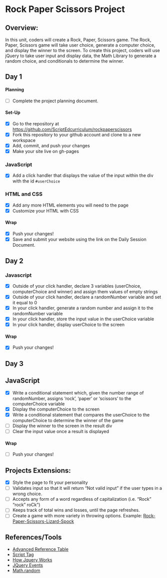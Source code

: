 # Rock Paper Scissors Project

## Overview: 
In this unit, coders will create a Rock, Paper, Scissors game. The Rock, Paper, Scissors game will take user choice, generate a computer choice, and display the winner to the screen. To create this project, coders will use jQuery to take user input and display data, the Math Library to generate a random choice, and conditionals to determine the winner.

## Day 1

#### Planning
- [ ] Complete the project planning document.
#### Set-Up
- [x] Go to the repository at https://github.com/ScriptEdcurriculum/rockpaperscissors
- [x] Fork this repository to your github account and clone to a new workspace
- [x] Add, commit, and push your changes
- [x] Make your site live on gh-pages

### JavaScript
- [x] Add a click handler that displays the value of the input within the div with the id `#userChoice`


### HTML and CSS
- [x] Add any more HTML elements you will need to the page
- [x] Customize your HTML with CSS

#### Wrap
- [x] Push your changes!
- [x] Save and submit your website using the link on the Daily Session Document.

## Day 2

### Javascript 

- [x] Outside of your click handler, declare 3 variables (userChoice, computerChoice and winner) and assign them values of empty strings
- [x] Outside of your click handler, declare a randomNumber variable and set it equal to 0
- [x] In your click handler, generate a random number and assign it to the randomNumber variable
- [x] In your click handler, store the input value in the userChoice variable	
- [x] In your click handler, display userChoice to the screen
#### Wrap
- [x] Push your changes!

## Day 3

## JavaScript
- [x] Write a conditional statement which, given the number range of randomNumber, assigns ‘rock’, ‘paper’ or ‘scissors’ to the computerChoice variable 
- [x] Display the computerChoice to the screen
- [x] Write a conditional statement that compares the userChoice to the computerChoice to determine the winner of the game
- [ ] Display the winner to the screen in the result div
- [ ] Clear the input value once a result is displayed

#### Wrap
- [ ] Push your changes!

## Projects Extensions:
- [x] Style the page to fit your personality
- [ ] Validates input so that it will return “Not valid input” if the user types in a wrong choice. 
- [ ] Accepts any form of a word regardless of capitalization (i.e. “Rock” “rock” roCk”)
- [ ] Keeps track of total wins and losses, until the page refreshes. 
- [ ] Create a game with more variety in throwing options. Example: [Rock-Paper-Scissors-Lizard-Spock](http://en.wikipedia.org/wiki/Rock-paper-scissors-lizard-Spock)

## References/Tools
* [Advanced Reference Table]()
* [Script Tag](http://javascript.crockford.com/script.html)
* [How Jquery Works](http://learn.jquery.com/about-jquery/how-jquery-works/)
* [JQuery Events](http://api.jquery.com/category/events/)
* [Math.random](https://developer.mozilla.org/en-US/docs/Web/JavaScript/Reference/Global_Objects/Math/random)
